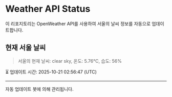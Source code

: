
# Weather API Status

이 리포지토리는 OpenWeather API를 사용하여 서울의 날씨 정보를 자동으로 업데이트합니다.

## 현재 서울 날씨
> 서울의 현재 날씨: clear sky, 온도: 5.76°C, 습도: 56%

⏳ 업데이트 시간: 2025-10-21 02:56:47 (UTC)

---
자동 업데이트 봇에 의해 관리됩니다.
